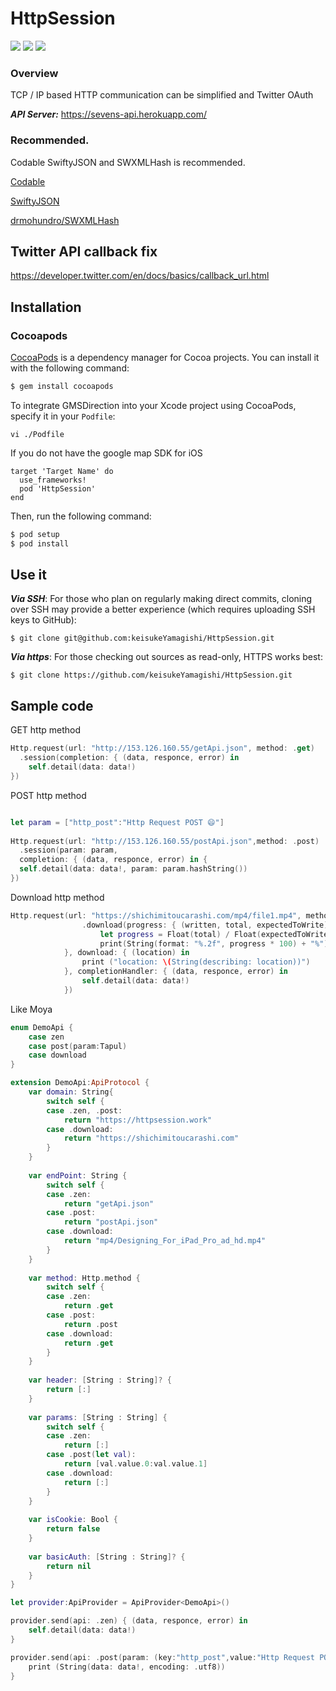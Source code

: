 # HttpSession

[![](https://img.shields.io/badge/twitter-brew__0-blue)](https://twitter.com/brew_0_O)
[![](https://img.shields.io/badge/Lang-Swift-ff69b4)](https://developer.apple.com/jp/swift/)
[![](https://img.shields.io/badge/LICENCE-MIT-orange)](https://github.com/keisukeYamagishi/HttpRequest/blob/master/LICENSE)

### Overview

TCP / IP based HTTP communication can be simplified
and Twitter OAuth

***API Server:*** https://sevens-api.herokuapp.com/

### Recommended.

Codable SwiftyJSON and SWXMLHash is recommended.

[Codable](https://developer.apple.com/documentation/swift/codable)

[SwiftyJSON](https://github.com/SwiftyJSON/SwiftyJSON)

[drmohundro/SWXMLHash](https://github.com/drmohundro/SWXMLHash)

## Twitter API callback fix

https://developer.twitter.com/en/docs/basics/callback_url.html

## Installation

### Cocoapods

[CocoaPods](https://cocoapods.org/pods/HttpSession) is a dependency manager for Cocoa projects. You can install it with the following command:

```bash
$ gem install cocoapods
```
To integrate GMSDirection into your Xcode project using CocoaPods, specify it in your `Podfile`:

```
vi ./Podfile 
```

If you do not have the google map SDK for iOS

```
target 'Target Name' do
  use_frameworks!
  pod 'HttpSession'
end
```
Then, run the following command:

```bash
$ pod setup
$ pod install
```

## Use it

***Via SSH***: For those who plan on regularly making direct commits, cloning over SSH may provide a better experience (which requires uploading SSH keys to GitHub):

```
$ git clone git@github.com:keisukeYamagishi/HttpSession.git
```
***Via https***: For those checking out sources as read-only, HTTPS works best:

```
$ git clone https://github.com/keisukeYamagishi/HttpSession.git
```

## Sample code

GET http method

```swift
Http.request(url: "http://153.126.160.55/getApi.json", method: .get)
  .session(completion: { (data, responce, error) in
    self.detail(data: data!)
})
```

POST http method

```swift

let param = ["http_post":"Http Request POST 😄"]
            
Http.request(url: "http://153.126.160.55/postApi.json",method: .post)
  .session(param: param,
  completion: { (data, responce, error) in {
  self.detail(data: data!, param: param.hashString())
})

```

Download http method

```swift
Http.request(url: "https://shichimitoucarashi.com/mp4/file1.mp4", method: .get)
                .download(progress: { (written, total, expectedToWrite) in
                    let progress = Float(total) / Float(expectedToWrite)
                    print(String(format: "%.2f", progress * 100) + "%")                    
            }, download: { (location) in
                print ("location: \(String(describing: location))")
            }, completionHandler: { (data, responce, error) in
                self.detail(data: data!)
            })
```

Like Moya


```swift
enum DemoApi {
    case zen
    case post(param:Tapul)
    case download
}

extension DemoApi:ApiProtocol {
    var domain: String{
        switch self {
        case .zen, .post:
            return "https://httpsession.work"
        case .download:
            return "https://shichimitoucarashi.com"
        }
    }
    
    var endPoint: String {
        switch self {
        case .zen:
            return "getApi.json"
        case .post:
            return "postApi.json"
        case .download:
            return "mp4/Designing_For_iPad_Pro_ad_hd.mp4"
        }
    }
    
    var method: Http.method {
        switch self {
        case .zen:
            return .get
        case .post:
            return .post
        case .download:
            return .get
        }
    }
    
    var header: [String : String]? {
        return [:]
    }
    
    var params: [String : String] {
        switch self {
        case .zen:
            return [:]
        case .post(let val):
            return [val.value.0:val.value.1]
        case .download:
            return [:]
        }
    }
    
    var isCookie: Bool {
        return false
    }
    
    var basicAuth: [String : String]? {
        return nil
    }
}
```

```swift
let provider:ApiProvider = ApiProvider<DemoApi>()

provider.send(api: .zen) { (data, responce, error) in
    self.detail(data: data!)
}

provider.send(api: .post(param: (key:"http_post",value:"Http Request POST 😄"))) { (data, responce, error) in
    print (String(data: data!, encoding: .utf8))
}
```

